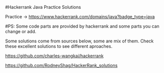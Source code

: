 #Hackerrank Java Practice Solutions

Practice -> https://www.hackerrank.com/domains/java?badge_type=java 

#PS: 
Some code parts are provided by hackerrank and some parts you can change or add.

Some solutions come from sources below, some are mix of them. Check these excellent solutions to see different aproaches.

  https://github.com/charles-wangkai/hackerrank
  
  https://github.com/RodneyShag/HackerRank_solutions
